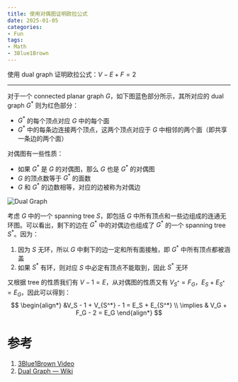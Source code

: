 ```yaml
---
title: 使用对偶图证明欧拉公式
date: 2025-01-05
categories:
- Fun
tags:
- Math
- 3Blue1Brown
---
```


使用 dual graph 证明欧拉公式：$V-E+F=2$
<!-- more -->

---

对于一个 connected planar graph $G$，如下图蓝色部分所示，其所对应的 dual graph $G^*$ 则为红色部分：

- $G^*$ 的每个顶点对应 $G$ 中的每个面
- $G^*$ 中的每条边连接两个顶点，这两个顶点对应于 $G$ 中相邻的两个面（即共享一条边的两个面）

对偶图有一些性质：

- 如果 $G^*$ 是 $G$ 的对偶图，那么 $G$ 也是 $G^*$ 的对偶图
- $G$ 的顶点数等于 $G^*$ 的面数
- $G$ 和 $G^*$ 的边数相等，对应的边被称为对偶边

![Dual Graph](https://i.imgur.com/eemPX5a.png)

考虑 $G$ 中的一个 spanning tree $S$，即包括 $G$ 中所有顶点和一些边组成的连通无环图。可以看出，剩下的边在 $G^*$ 中的对偶边也组成了 $G^*$ 的一个 spanning tree $S^*$。因为：

1. 因为 $S$ 无环，所以 $G$ 中剩下的边一定和所有面接触，即 $G^*$ 中所有顶点都被涵盖
2. 如果 $S^*$ 有环，则对应 $S$ 中必定有顶点不能取到，因此 $S^*$ 无环

又根据 tree 的性质我们有 $V-1=E$，从对偶图的性质又有 $V_{S^*} = F_G$，$E_S + E_{S^*} = E_G$，因此可以得到：
$$
\begin{align*}
&V_S - 1 + V_{S^*} - 1 = E_S + E_{S^*} \\
\implies & V_G + F_G - 2 = E_G
\end{align*}
$$

# 参考

1. [3Blue1Brown Video](https://youtu.be/-9OUyo8NFZg)
1. [Dual Graph — Wiki](https://en.wikipedia.org/wiki/Dual_graph)
